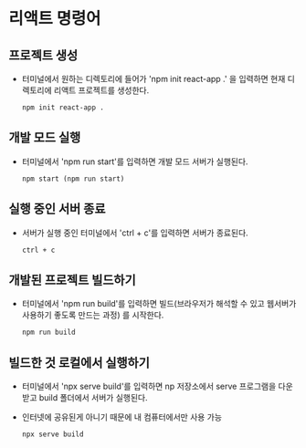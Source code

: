 # 리액트 명령어

## 프로젝트 생성
* 터미널에서 원하는 디렉토리에 들어가 'npm init react-app .' 을 입력하면 현재 디렉토리에 리액트 프로젝트를 생성한다.
  ```
  npm init react-app .
  ```

## 개발 모드 실행
* 터미널에서 'npm run start'를 입력하면 개발 모드 서버가 실행된다.

  ```
  npm start (npm run start)
  ```

## 실행 중인 서버 종료
* 서버가 실행 중인 터미널에서 'ctrl + c'를 입력하면 서버가 종료된다.

  ```
  ctrl + c
  ```

## 개발된 프로젝트 빌드하기
* 터미널에서 'npm run build'를 입력하면 빌드(브라우저가 해석할 수 있고 웹서버가 사용하기 좋도록 만드는 과정) 를 시작한다.
  ```
  npm run build
  ```

## 빌드한 것 로컬에서 실행하기
* 터미널에서 'npx serve build'를 입력하면 np 저장소에서 serve 프로그램을 다운 받고 build 폴더에서 서버가 실행된다.   
   
* 인터넷에 공유된게 아니기 때문에 내 컴퓨터에서만 사용 가능
  ```
  npx serve build
  ```
